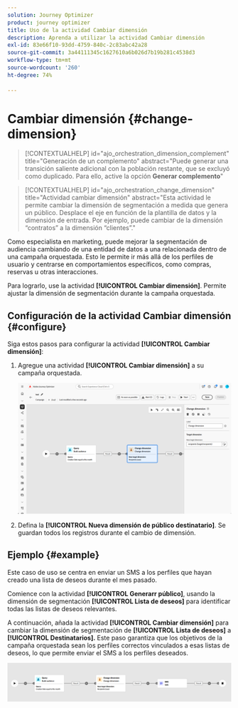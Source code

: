 ```yaml
---
solution: Journey Optimizer
product: journey optimizer
title: Uso de la actividad Cambiar dimensión
description: Aprenda a utilizar la actividad Cambiar dimensión
exl-id: 83e66f10-93dd-4759-840c-2c83abc42a28
source-git-commit: 3a44111345c1627610a6b026d7b19b281c4538d3
workflow-type: tm+mt
source-wordcount: '260'
ht-degree: 74%

---
```



# Cambiar dimensión {#change-dimension}

>[!CONTEXTUALHELP]
>id="ajo_orchestration_dimension_complement"
>title="Generación de un complemento"
>abstract="Puede generar una transición saliente adicional con la población restante, que se excluyó como duplicado. Para ello, active la opción **Generar complemento**"

>[!CONTEXTUALHELP]
>id="ajo_orchestration_change_dimension"
>title="Actividad cambiar dimensión"
>abstract="Esta actividad le permite cambiar la dimensión de segmentación a medida que genera un público. Desplace el eje en función de la plantilla de datos y la dimensión de entrada. Por ejemplo, puede cambiar de la dimensión “contratos” a la dimensión “clientes”."

Como especialista en marketing, puede mejorar la segmentación de audiencia cambiando de una entidad de datos a una relacionada dentro de una campaña orquestada. Esto le permite ir más allá de los perfiles de usuario y centrarse en comportamientos específicos, como compras, reservas u otras interacciones.

Para lograrlo, use la actividad **[!UICONTROL Cambiar dimensión]**. Permite ajustar la dimensión de segmentación durante la campaña orquestada.

<!--
>[!IMPORTANT]
>
>Please note that the **[!UICONTROL Change Dimension]** and **[!UICONTROL Change Data source]** activities should not be added in one row. If you need to use both activities consecutively, make sure you include an **[!UICONTROL Enrichement]** activity in between them. This ensures proper execution and prevents potential conflicts or errors.-->

## Configuración de la actividad Cambiar dimensión {#configure}

Siga estos pasos para configurar la actividad **[!UICONTROL Cambiar dimensión]**:

1. Agregue una actividad **[!UICONTROL Cambiar dimensión]** a su campaña orquestada.

   ![](../assets/orchestrated-change-dimension.png)

1. Defina la **[!UICONTROL Nueva dimensión de público destinatario]**. Se guardan todos los registros durante el cambio de dimensión.


## Ejemplo {#example}

Este caso de uso se centra en enviar un SMS a los perfiles que hayan creado una lista de deseos durante el mes pasado.

Comience con la actividad **[!UICONTROL Generarr público]**, usando la dimensión de segmentación **[!UICONTROL Lista de deseos]** para identificar todas las listas de deseos relevantes.

A continuación, añada la actividad **[!UICONTROL Cambiar dimensión]** para cambiar la dimensión de segmentación de **[!UICONTROL Lista de deseos]** a **[!UICONTROL Destinatarios].** Este paso garantiza que los objetivos de la campaña orquestada sean los perfiles correctos vinculados a esas listas de deseos, lo que permite enviar el SMS a los perfiles deseados.

![](../assets/orchestrated-change-dimension-example.png)
